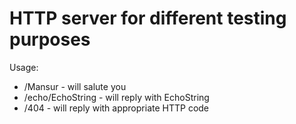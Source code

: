 # HTTP server for different testing purposes

Usage:

* /Mansur - will salute you
* /echo/EchoString - will reply with EchoString
* /404 - will reply with appropriate HTTP code